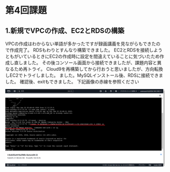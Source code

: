 # 第4回課題

## 1.新規でVPCの作成、EC2とRDSの構築 
VPCの作成はわからない単語が多かったですが録画講義を見ながらもできたので作成完了。
RDSもわりとすんなり構築できました。
EC2とRDSを接続しようともがいているときにEC2の作成時に設定を間違えていることに気づいたため作成し直しました。
その後コンソール画面から接続できましたが、課題内容と異なるため再トライ。
Cloud9を再構築してから行おうと思いましたが、方向転換しEC2でトライしました。
ました。MySQLインストール後、RDSに接続できました。
確認後、exitもできました。
下記画像の赤線を参照ください

![EC2からRDSへの接続確認](images/4-1.png)

